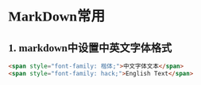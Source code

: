 <span style="font-family: hack, kaiti;">

# MarkDown常用

## 1. markdown中设置中英文字体格式
```html
<span style="font-family: 楷体;">中文字体文本</span>
<span style="font-family: hack;">English Text</span>

```

































</span>